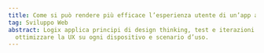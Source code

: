 ```yaml
---
title: Come si può rendere più efficace l’esperienza utente di un’app aziendale?
tag: Sviluppo Web
abstract: Logix applica principi di design thinking, test e iterazioni per
  ottimizzare la UX su ogni dispositivo e scenario d’uso.
---
```

